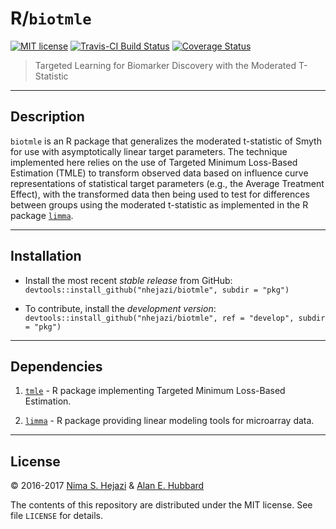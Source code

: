 # R/`biotmle`

[![MIT
license](http://img.shields.io/badge/license-MIT-brightgreen.svg)](http://opensource.org/licenses/MIT)
[![Travis-CI Build
Status](https://travis-ci.org/nhejazi/tmlelimma.svg)](https://travis-ci.org/nhejazi/tmlelimma)
[![Coverage
Status](https://coveralls.io/repos/github/nhejazi/limmatmle/badge.svg?branch=master)](https://coveralls.io/github/nhejazi/tmlelimma?branch=master)

> Targeted Learning for Biomarker Discovery with the Moderated T-Statistic

---

## Description

`biotmle` is an R package that generalizes the moderated t-statistic of Smyth
for use with asymptotically linear target parameters. The technique implemented
here relies on the use of Targeted Minimum Loss-Based Estimation (TMLE) to
transform observed data based on influence curve representations of statistical
target parameters (e.g., the Average Treatment Effect), with the transformed
data then being used to test for differences between groups using the moderated
t-statistic as implemented in the R package
[`limma`](https://bioconductor.org/packages/release/bioc/html/limma.html).

---

## Installation

- Install the most recent _stable release_ from GitHub:
  `devtools::install_github("nhejazi/biotmle", subdir = "pkg")`

- To contribute, install the _development version_:
  `devtools::install_github("nhejazi/biotmle", ref = "develop", subdir = "pkg")`

---

## Dependencies

1. [`tmle`](https://cran.r-project.org/web/packages/tmle/index.html) - R
    package implementing Targeted Minimum Loss-Based Estimation.

2. [`limma`](https://bioconductor.org/packages/release/bioc/html/limma.html) -
    R package providing linear modeling tools for microarray data.

---

## License

&copy; 2016-2017 [Nima S. Hejazi](http://nimahejazi.org) & [Alan E.
Hubbard](https://ahubb40.github.io)

The contents of this repository are distributed under the MIT license. See file
`LICENSE` for details.
